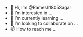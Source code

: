 - 👋 Hi, I’m @Ramesh1805Sagar
- 👀 I’m interested in ...
- 🌱 I’m currently learning ...
- 💞️ I’m looking to collaborate on ...
- 📫 How to reach me ...

<!---
Ramesh1805Sagar/Ramesh1805Sagar is a ✨ special ✨ repository because its `README.md` (this file) appears on your GitHub profile.
You can click the Preview link to take a look at your changes.
---
